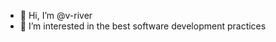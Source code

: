 - 👋 Hi, I’m @v-river
- 👀 I’m interested in the best software development practices

<!---
v-river/v-river is a ✨ special ✨ repository because its `README.md` (this file) appears on your GitHub profile.
You can click the Preview link to take a look at your changes.
--->
